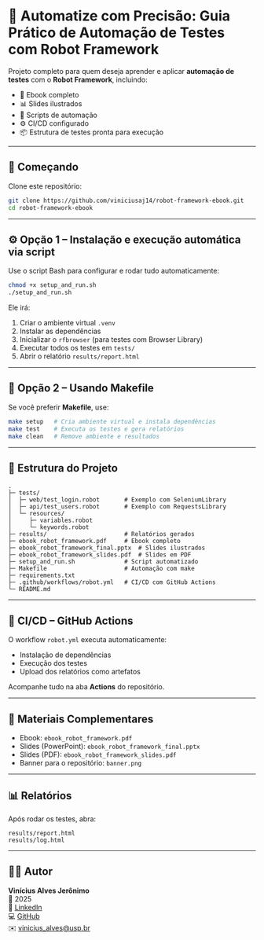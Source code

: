 # 🤖 Automatize com Precisão: Guia Prático de Automação de Testes com Robot Framework

Projeto completo para quem deseja aprender e aplicar **automação de testes** com o **Robot Framework**, incluindo:
- 📘 Ebook completo  
- 📊 Slides ilustrados  
- 🧰 Scripts de automação  
- ⚙️ CI/CD configurado  
- 📦 Estrutura de testes pronta para execução

---

## 🚀 Começando

Clone este repositório:
```bash
git clone https://github.com/viniciusaj14/robot-framework-ebook.git
cd robot-framework-ebook
```

---

## ⚙️ Opção 1 – Instalação e execução automática via script

Use o script Bash para configurar e rodar tudo automaticamente:

```bash
chmod +x setup_and_run.sh
./setup_and_run.sh
```

Ele irá:
1. Criar o ambiente virtual `.venv`  
2. Instalar as dependências  
3. Inicializar o `rfbrowser` (para testes com Browser Library)  
4. Executar todos os testes em `tests/`  
5. Abrir o relatório `results/report.html`

---

## 🧱 Opção 2 – Usando Makefile

Se você preferir **Makefile**, use:

```bash
make setup   # Cria ambiente virtual e instala dependências
make test    # Executa os testes e gera relatórios
make clean   # Remove ambiente e resultados
```

---

## 🧪 Estrutura do Projeto

```
.
├─ tests/
│  ├─ web/test_login.robot       # Exemplo com SeleniumLibrary
│  ├─ api/test_users.robot       # Exemplo com RequestsLibrary
│  └─ resources/
│     ├─ variables.robot
│     └─ keywords.robot
├─ results/                      # Relatórios gerados
├─ ebook_robot_framework.pdf     # Ebook completo
├─ ebook_robot_framework_final.pptx  # Slides ilustrados
├─ ebook_robot_framework_slides.pdf  # Slides em PDF
├─ setup_and_run.sh              # Script automatizado
├─ Makefile                      # Automação com make
├─ requirements.txt
├─ .github/workflows/robot.yml   # CI/CD com GitHub Actions
└─ README.md
```

---

## 🔄 CI/CD – GitHub Actions

O workflow `robot.yml` executa automaticamente:
- Instalação de dependências  
- Execução dos testes  
- Upload dos relatórios como artefatos

Acompanhe tudo na aba **Actions** do repositório.

---

## 📘 Materiais Complementares
- Ebook: `ebook_robot_framework.pdf`
- Slides (PowerPoint): `ebook_robot_framework_final.pptx`
- Slides (PDF): `ebook_robot_framework_slides.pdf`
- Banner para o repositório: `banner.png`

---

## 📊 Relatórios
Após rodar os testes, abra:
```
results/report.html
results/log.html
```

---

## 👨‍💻 Autor
**Vinícius Alves Jerônimo**  
📅 2025  
🔗 [LinkedIn](https://linkedin.com/in/viniciusaj14)  
💻 [GitHub](https://github.com/viniciusaj14)  
✉️ vinicius_alves@usp.br
